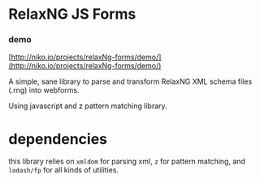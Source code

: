 # RelaxNG JS Forms

### demo

[http://niko.io/projects/relaxNg-forms/demo/](http://niko.io/projects/relaxNg-forms/demo/)

A simple, sane library to parse and transform RelaxNG XML schema files (.rng) into webforms.

Using javascript and z pattern matching library.

# dependencies

this library relies on `xmldom` for parsing xml, `z` for pattern matching, and `lodash/fp` for all kinds of utilities.
